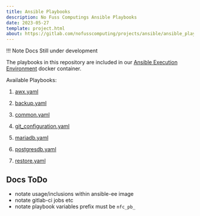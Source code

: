 ```yaml
---
title: Ansible Playbooks
description: No Fuss Computings Ansible Playbooks
date: 2023-05-27
template: project.html
about: https://gitlab.com/nofusscomputing/projects/ansible/ansible_playbooks
---
```


!!! Note
    Docs Still under development

The playbooks in this repository are included in our [Ansible Execution Environment](../../execution_environment/index.md) docker container.

Available Playbooks:

1. [awx.yaml](awx.md) 

1. [backup.yaml](backup.md)

1. [common.yaml](common.md)

1. [git_configuration.yaml](git_configuration.md)

1. [mariadb.yaml](mariadb.md)

1. [postgresdb.yaml](postgresdb.md)

1. [restore.yaml](restore.md)


## Docs ToDo

- notate usage/inclusions within ansible-ee image
- notate gitlab-ci jobs etc
- notate playbook variables prefix must be `nfc_pb_`